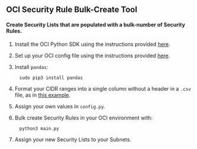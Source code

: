 ## OCI Security Rule Bulk-Create Tool

#### Create Security Lists that are populated with a bulk-number of Security Rules.

1. Install the OCI Python SDK using the instructions provided [here](https://docs.oracle.com/en-us/iaas/tools/python/2.45.1/installation.html).

2. Set up your OCI config file using the instructions provided [here](https://docs.oracle.com/en-us/iaas/Content/API/Concepts/sdkconfig.htm#SDK_and_CLI_Configuration_File).

3. Install `pandas`:
```
     sudo pip3 install pandas
```
4. Format your CIDR ranges into a single column without a header in a `.csv` file, as in [this example](cidrs_demo.csv).

5. Assign your own values in `config.py`.

6. Bulk create Security Rules in your OCI environment with:
```
     python3 main.py
```
7. Assign your new Security Lists to your Subnets.